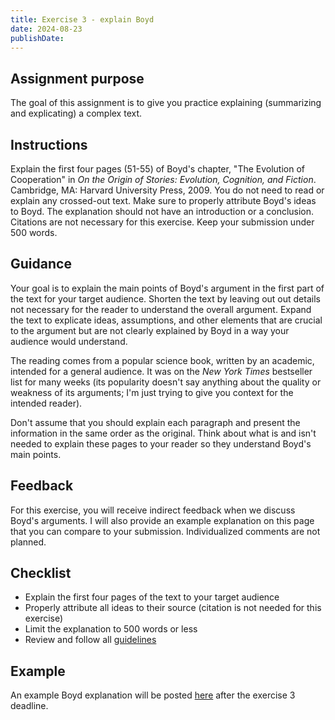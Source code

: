 ```yaml
---
title: Exercise 3 - explain Boyd
date: 2024-08-23
publishDate:
---
```


## Assignment purpose

The goal of this assignment is to give you practice explaining (summarizing and explicating) a complex text.

## Instructions

Explain the first four pages (51-55) of Boyd's chapter, "The Evolution of Cooperation" in _On the Origin of Stories: Evolution, Cognition, and Fiction_. Cambridge, MA: Harvard University Press, 2009. You do not need to read or explain any crossed-out text. Make sure to properly attribute Boyd's ideas to Boyd. The explanation should not have an introduction or a conclusion. Citations are not necessary for this exercise. Keep your submission under 500 words.

## Guidance

Your goal is to explain the main points of Boyd's argument in the first part of the text for your target audience. Shorten the text by leaving out out details not necessary for the reader to understand the overall argument. Expand the text to explicate ideas, assumptions, and other elements that are crucial to the argument but are not clearly explained by Boyd in a way your audience would understand.

The reading comes from a popular science book, written by an academic, intended for a general audience. It was on the _New York Times_ bestseller list for many weeks (its popularity doesn't say anything about the quality or weakness of its arguments; I'm just trying to give you context for the intended reader).

Don't assume that you should explain each paragraph and present the information in the same order as the original. Think about what is and isn't needed to explain these pages to your reader so they understand Boyd's main points.

## Feedback

For this exercise, you will receive indirect feedback when we discuss Boyd's arguments. I will also provide an example explanation on this page that you can compare to your submission. Individualized comments are not planned.

## Checklist

- Explain the first four pages of the text to your target audience
- Properly attribute all ideas to their source (citation is not needed for this exercise)
- Limit the explanation to 500 words or less
- Review and follow all [guidelines](/course-ntw2029/assignments/general/exercise-guidelines)

## Example

An example Boyd explanation will be posted [here](/course-ntw2029/hidden/exercise-examples/e03-eg) after the exercise 3 deadline.
